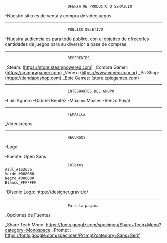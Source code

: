                                 OFERTA DE PRODUCTO O SERVICIO

-Nuestro sitio es de venta y compra de videojuegos

---

                                PUBLICO OBJETIVO

-Nuestra audiencia es para todo publico, con el objetivo de ofrecerles cantidades de juegos para su diversion a base de compras

---

                                REFERENTES

\_Steam: (https://store.steampowered.com)
\_Compra Gamer: (https://compragamer.com)
\_Venex: (https://www.venex.com.ar)
\_Pc Shop: (https://tiendapcshop.com)
\_Epic Games: (store.epicgames.com)

---

                                INTEGRANTES DEL GRUPO

-Luis Agüero
-Gabriel Benitez
-Maximo Moises
-Renzo Payal

---

                                TEMATICA

\_Videojuegos

---

                                RECURSOS

-Logo

-Fuente: Open Sans

                                Colores
    Azul_#1b263b
    Verde_#008000
    Negro_#000000
    Blanco_#FFFFFF

-Disenio Logo: https://designer.gravit.io/

---

                                Para la pagina

\_Opciones de Fuentes

\_Share Tech Mono: https://fonts.google.com/specimen/Share+Tech+Mono?category=Monospace
\_Prompt : https://fonts.google.com/specimen/Prompt?category=Sans+Serif
